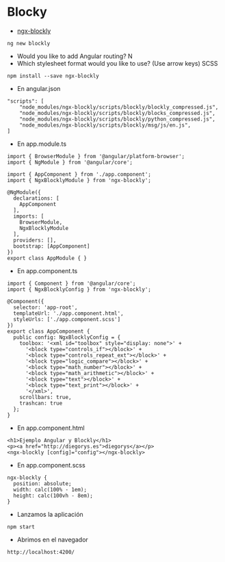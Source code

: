 # Blocky

- [ngx-blockly](https://www.npmjs.com/package/ngx-blockly)

```
ng new blockly
```
- Would you like to add Angular routing? N
- Which stylesheet format would you like to use? (Use arrow keys) SCSS
```
npm install --save ngx-blockly
```
- En angular.json
```
"scripts": [
    "node_modules/ngx-blockly/scripts/blockly/blockly_compressed.js",
    "node_modules/ngx-blockly/scripts/blockly/blocks_compressed.js",
    "node_modules/ngx-blockly/scripts/blockly/python_compressed.js",
    "node_modules/ngx-blockly/scripts/blockly/msg/js/en.js",
]
```
- En app.module.ts
```
import { BrowserModule } from '@angular/platform-browser';
import { NgModule } from '@angular/core';

import { AppComponent } from './app.component';
import { NgxBlocklyModule } from 'ngx-blockly';

@NgModule({
  declarations: [
    AppComponent
  ],
  imports: [
    BrowserModule,
    NgxBlocklyModule
  ],
  providers: [],
  bootstrap: [AppComponent]
})
export class AppModule { }
```
- En app.component.ts
```
import { Component } from '@angular/core';
import { NgxBlocklyConfig } from 'ngx-blockly';

@Component({
  selector: 'app-root',
  templateUrl: './app.component.html',
  styleUrls: ['./app.component.scss']
})
export class AppComponent {
  public config: NgxBlocklyConfig = {
    toolbox: '<xml id="toolbox" style="display: none">' +
      '<block type="controls_if"></block>' +
      '<block type="controls_repeat_ext"></block>' +
      '<block type="logic_compare"></block>' +
      '<block type="math_number"></block>' +
      '<block type="math_arithmetic"></block>' +
      '<block type="text"></block>' +
      '<block type="text_print"></block>' +
      '</xml>',
    scrollbars: true,
    trashcan: true
  };
}
```
- En app.component.html
```
<h1>Ejemplo Angular y Blockly</h1>
<p><a href="http://diegorys.es">diegorys</a></p>
<ngx-blockly [config]="config"></ngx-blockly>
```
- En app.component.scss
```
ngx-blockly {
  position: absolute;
  width: calc(100% - 1em);
  height: calc(100vh - 8em);
}
```
- Lanzamos la aplicación
```
npm start
```
- Abrimos en el navegador
```
http://localhost:4200/
```